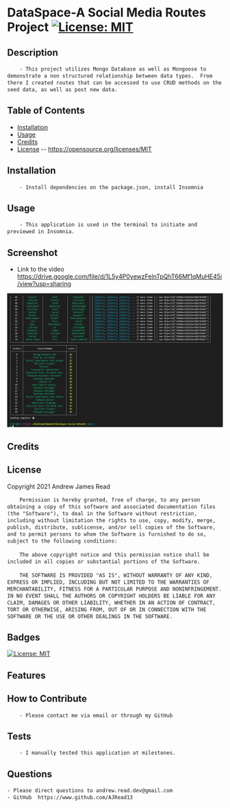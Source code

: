 # DataSpace-A Social Media Routes Project [![License: MIT](https://img.shields.io/badge/License-MIT-yellow.svg)](https://opensource.org/licenses/MIT)

## Description
        - This project utilizes Mongo Database as well as Mongoose to demonstrate a non structured relationship between data types.  From there I created routes that can be accessed to use CRUD methods on the seed data, as well as post new data.
## Table of Contents
- [Installation](#installation)
- [Usage](#usage)
- [Credits](#credits)
- [License](#license) -- https://opensource.org/licenses/MIT

## Installation
        - Install dependencies on the package.json, install Insomnia
## Usage
        - This application is used in the terminal to initiate and previewed in Insomnia.
## Screenshot
* Link to the video https://drive.google.com/file/d/1L5y4P0yewzFelnTpQhT66Mf1qMuHE45i/view?usp=sharing

![Screenshot](images/seedingComplete.jpg)
## Credits

## License
  Copyright 2021 Andrew James Read

        Permission is hereby granted, free of charge, to any person obtaining a copy of this software and associated documentation files (the "Software"), to deal in the Software without restriction, including without limitation the rights to use, copy, modify, merge, publish, distribute, sublicense, and/or sell copies of the Software, and to permit persons to whom the Software is furnished to do so, subject to the following conditions:
        
        The above copyright notice and this permission notice shall be included in all copies or substantial portions of the Software.
        
        THE SOFTWARE IS PROVIDED "AS IS", WITHOUT WARRANTY OF ANY KIND, EXPRESS OR IMPLIED, INCLUDING BUT NOT LIMITED TO THE WARRANTIES OF MERCHANTABILITY, FITNESS FOR A PARTICULAR PURPOSE AND NONINFRINGEMENT. IN NO EVENT SHALL THE AUTHORS OR COPYRIGHT HOLDERS BE LIABLE FOR ANY CLAIM, DAMAGES OR OTHER LIABILITY, WHETHER IN AN ACTION OF CONTRACT, TORT OR OTHERWISE, ARISING FROM, OUT OF OR IN CONNECTION WITH THE SOFTWARE OR THE USE OR OTHER DEALINGS IN THE SOFTWARE.
## Badges
 [![License: MIT](https://img.shields.io/badge/License-MIT-yellow.svg)](https://opensource.org/licenses/MIT)
## Features

## How to Contribute
        - Please contact me via email or through my GitHub
## Tests
        - I manually tested this application at milestones.
## Questions
    - Please direct questions to andrew.read.dev@gmail.com    
    - GitHub  https://www.github.com/AJRead13 